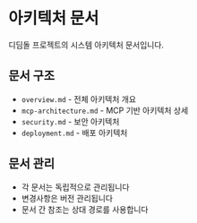 # 아키텍처 문서

디딤돌 프로젝트의 시스템 아키텍처 문서입니다.

## 문서 구조

- `overview.md` - 전체 아키텍처 개요
- `mcp-architecture.md` - MCP 기반 아키텍처 상세
- `security.md` - 보안 아키텍처
- `deployment.md` - 배포 아키텍처

## 문서 관리

- 각 문서는 독립적으로 관리됩니다
- 변경사항은 버전 관리됩니다
- 문서 간 참조는 상대 경로를 사용합니다

